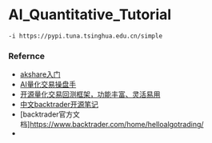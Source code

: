 # AI_Quantitative_Tutorial

```
-i https://pypi.tuna.tsinghua.edu.cn/simple
```
### Refernce

- [akshare入门](https://akshare.akfamily.xyz/introduction.html)
- [AI量化交易操盘手](https://github.com/aceliuchanghong/ai_quant_trade)
- [开源量化交易回测框架，功能丰富、灵活易用](https://github.com/aceliuchanghong/backtrader)
- [中文backtrader开源笔记](https://github.com/aceliuchanghong/learn_backtrader)
- [backtrader官方文档]https://www.backtrader.com/home/helloalgotrading/
- 